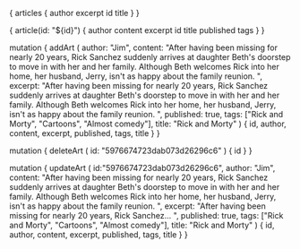 {
  articles {
    author
    excerpt
    id
    title
  }
}


{
  article(id: "${id}") {
    author
    content
    excerpt
    id
    title
    published
    tags
  }
}


mutation { 
  addArt (
    author: "Jim",
    content: "After having been missing for nearly 20 years, Rick Sanchez suddenly arrives at daughter Beth's doorstep to move in with her and her family. Although Beth welcomes Rick into her home, her husband, Jerry, isn't as happy about the family reunion. ",
    excerpt: "After having been missing for nearly 20 years, Rick Sanchez suddenly arrives at daughter Beth's doorstep to move in with her and her family. Although Beth welcomes Rick into her home, her husband, Jerry, isn't as happy about the family reunion. ",
    published: true,
    tags: ["Rick and Morty", "Cartoons", "Almost comedy"],
    title: "Rick and Morty"
  ) {
    id,
    author,
    content,
    excerpt,
    published,
    tags,
    title
  } 
}


mutation { 
  deleteArt (
    id: "5976674723dab073d26296c6"
) { 
  id
  } 
}


mutation { 
  updateArt (
    id:"5976674723dab073d26296c6",
    author: "Jim",
    content: "After having been missing for nearly 20 years, Rick Sanchez suddenly arrives at daughter Beth's doorstep to move in with her and her family. Although Beth welcomes Rick into her home, her husband, Jerry, isn't as happy about the family reunion. ",
    excerpt: "After having been missing for nearly 20 years, Rick Sanchez... ",
    published: true,
    tags: ["Rick and Morty", "Cartoons", "Almost comedy"],
    title: "Rick and Morty"
  ) {
    id,
    author,
    content,
    excerpt,
    published,
    tags,
    title
  } 
}